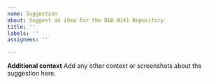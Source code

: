 ```yaml
---
name: Suggestion
about: Suggest an idea for the D&D Wiki Repository.
title: ''
labels: ''
assignees: ''

---
```


**Additional context**
Add any other context or screenshots about the suggestion here.
